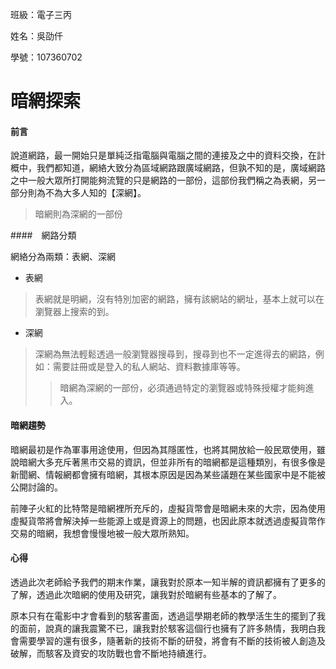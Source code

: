 班級：電子三丙

姓名：吳劭仟

學號：107360702

# 暗網探索



#### 前言

說道網路，最一開始只是單純泛指電腦與電腦之間的連接及之中的資料交換，在計概中，我們都知道，網絡大致分為區域網路跟廣域網路，但孰不知的是，廣域網路之中一般大眾所打開能夠流覽的只是網路的一部份，這部份我們稱之為表網，另一部分則為不為大多人知的【深網】。

>  暗網則為深網的一部份



####　網路分類

網絡分為兩類：表網、深網

- 表網

> 表網就是明網，沒有特別加密的網路，擁有該網站的網址，基本上就可以在瀏覽器上搜索的到。

- 深網

> 深網為無法輕鬆透過一般瀏覽器搜尋到，搜尋到也不一定進得去的網路，例如：需要註冊或是登入的私人網站、資料數據庫等等。
>
> > 暗網為深網的一部份，必須通過特定的瀏覽器或特殊授權才能夠進入。



#### 暗網趨勢

暗網最初是作為軍事用途使用，但因為其隱匿性，也將其開放給一般民眾使用，雖說暗網大多充斥著黑市交易的資訊，但並非所有的暗網都是這種類別，有很多像是新聞網、情報網都會擁有暗網，其根本原因是因為某些議題在某些國家中是不能被公開討論的。

前陣子火紅的比特幣是暗網裡所充斥的，虛擬貨幣會是暗網未來的大宗，因為使用虛擬貨幣將會解決掉一些能源上或是資源上的問題，也因此原本就透過虛擬貨幣作交易的暗網，我想會慢慢地被一般大眾所熟知。



#### 心得

透過此次老師給予我們的期末作業，讓我對於原本一知半解的資訊都擁有了更多的了解，透過此次暗網的使用及研究，讓我對於暗網有些基本的了解了。

原本只有在電影中才會看到的駭客畫面，透過這學期老師的教學活生生的擺到了我的面前，說真的讓我震驚不已，讓我對於駭客這個行也擁有了許多熱情，我明白我會需要學習的還有很多，隨著新的技術不斷的研發，將會有不斷的技術被人創造及破解，而駭客及資安的攻防戰也會不斷地持續進行。

